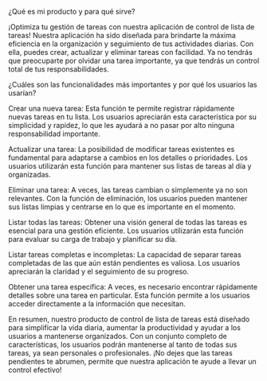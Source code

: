 ¿Qué es mi producto y para qué sirve?

¡Optimiza tu gestión de tareas con nuestra aplicación de control de lista de tareas! Nuestra aplicación ha sido diseñada para brindarte la máxima eficiencia en la organización y seguimiento de tus actividades diarias. Con ella, puedes crear, actualizar y eliminar tareas con facilidad. Ya no tendrás que preocuparte por olvidar una tarea importante, ya que tendrás un control total de tus responsabilidades.

¿Cuáles son las funcionalidades más importantes y por qué los usuarios las usarían?

Crear una nueva tarea: Esta función te permite registrar rápidamente nuevas tareas en tu lista. Los usuarios apreciarán esta característica por su simplicidad y rapidez, lo que les ayudará a no pasar por alto ninguna responsabilidad importante.

Actualizar una tarea: La posibilidad de modificar tareas existentes es fundamental para adaptarse a cambios en los detalles o prioridades. Los usuarios utilizarán esta función para mantener sus listas de tareas al día y organizadas.

Eliminar una tarea: A veces, las tareas cambian o simplemente ya no son relevantes. Con la función de eliminación, los usuarios pueden mantener sus listas limpias y centrarse en lo que es importante en el momento.

Listar todas las tareas: Obtener una visión general de todas las tareas es esencial para una gestión eficiente. Los usuarios utilizarán esta función para evaluar su carga de trabajo y planificar su día.

Listar tareas completas e incompletas: La capacidad de separar tareas completadas de las que aún están pendientes es valiosa. Los usuarios apreciarán la claridad y el seguimiento de su progreso.

Obtener una tarea específica: A veces, es necesario encontrar rápidamente detalles sobre una tarea en particular. Esta función permite a los usuarios acceder directamente a la información que necesitan.

En resumen, nuestro producto de control de lista de tareas está diseñado para simplificar la vida diaria, aumentar la productividad y ayudar a los usuarios a mantenerse organizados. Con un conjunto completo de características, los usuarios podrán mantenerse al tanto de todas sus tareas, ya sean personales o profesionales. ¡No dejes que las tareas pendientes te abrumen, permite que nuestra aplicación te ayude a llevar un control efectivo!
